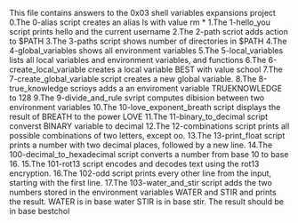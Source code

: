 This file contains answers to the 0x03 shell variables expansions project
0.The 0-alias script creates an alias ls with value rm *
1.The 1-hello_you script prints hello and the current username
2.The 2-path scriot adds action to $PATH
3.The 3-paths script shows number of directories in $PATH
4.The 4-global_variables shows all environment variables
5.The 5-local_variables lists all local variables and environment variables, and functions
6.The 6-create_local_variable creates a local variable BEST with value school
7.The 7-create_global_variable script creates a new global variable.
8.The 8-true_knowledge scrioys adds a an enviroment variable TRUEKNOWLEDGE  to 128
9.The 9-divide_and_rule svript computes dibision between two environment variables
10.The 10-love_exponent_breath script displays the result of BREATH to the power LOVE
11.The 11-binary_to_decimal script converst BINARY variable to decimal
12.The 12-combinations script prints all possible combinations of two letters, except oo.
13.The 13-print_float script prints a number with two decimal places, followed by a new line.
14.The 100-decimal_to_hexadecimal script converts a number from base 10 to base 16.
15.The 101-rot13 script encodes and decodes text using the rot13 encryption.
16.The 102-odd script prints every other line from the input, starting with the first line.
17.The 103-water_and_stir script adds the two numbers stored in the environment variables WATER and STIR and prints the result.
WATER is in base water
STIR is in base stir.
The result should be in base bestchol
